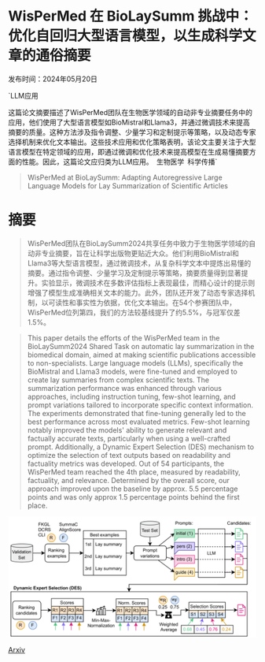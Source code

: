 # WisPerMed 在 BioLaySumm 挑战中：优化自回归大型语言模型，以生成科学文章的通俗摘要

发布时间：2024年05月20日

`LLM应用

这篇论文摘要描述了WisPerMed团队在生物医学领域的自动非专业摘要任务中的应用，他们使用了大型语言模型如BioMistral和Llama3，并通过微调技术来提高摘要的质量。这种方法涉及指令调整、少量学习和定制提示等策略，以及动态专家选择机制来优化文本输出。这些技术应用和优化策略表明，该论文主要关注于大型语言模型在特定领域的应用，即通过微调和优化技术来提高模型在生成易懂摘要方面的性能。因此，这篇论文应归类为LLM应用。` `生物医学` `科学传播`

> WisPerMed at BioLaySumm: Adapting Autoregressive Large Language Models for Lay Summarization of Scientific Articles

# 摘要

> WisPerMed团队在BioLaySumm2024共享任务中致力于生物医学领域的自动非专业摘要，旨在让科学出版物更贴近大众。他们利用BioMistral和Llama3等大型语言模型，通过微调技术，从复杂科学文本中提炼出易懂的摘要。通过指令调整、少量学习及定制提示等策略，摘要质量得到显著提升。实验显示，微调技术在多数评估指标上表现最佳，而精心设计的提示则增强了模型生成准确相关文本的能力。此外，团队还开发了动态专家选择机制，以可读性和事实性为依据，优化文本输出。在54个参赛团队中，WisPerMed位列第四，我们的方法较基线提升了约5.5%，与冠军仅差1.5%。

> This paper details the efforts of the WisPerMed team in the BioLaySumm2024 Shared Task on automatic lay summarization in the biomedical domain, aimed at making scientific publications accessible to non-specialists. Large language models (LLMs), specifically the BioMistral and Llama3 models, were fine-tuned and employed to create lay summaries from complex scientific texts. The summarization performance was enhanced through various approaches, including instruction tuning, few-shot learning, and prompt variations tailored to incorporate specific context information. The experiments demonstrated that fine-tuning generally led to the best performance across most evaluated metrics. Few-shot learning notably improved the models' ability to generate relevant and factually accurate texts, particularly when using a well-crafted prompt. Additionally, a Dynamic Expert Selection (DES) mechanism to optimize the selection of text outputs based on readability and factuality metrics was developed. Out of 54 participants, the WisPerMed team reached the 4th place, measured by readability, factuality, and relevance. Determined by the overall score, our approach improved upon the baseline by approx. 5.5 percentage points and was only approx 1.5 percentage points behind the first place.

![WisPerMed 在 BioLaySumm 挑战中：优化自回归大型语言模型，以生成科学文章的通俗摘要](../../../paper_images/2405.11950/x1.png)

[Arxiv](https://arxiv.org/abs/2405.11950)